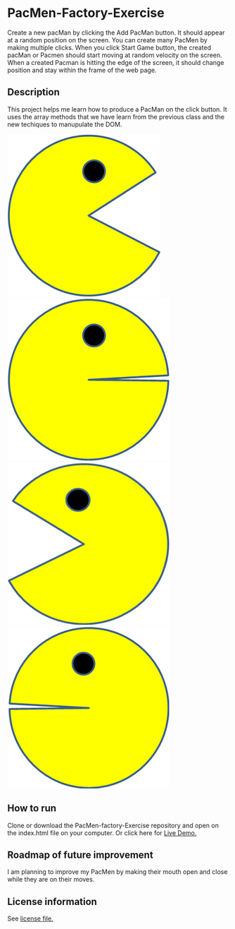 # PacMen-Factory-Exercise
Create a new pacMan by clicking the Add PacMan button. It should appear at a random position on the screen. You can create many PacMen by making multiple clicks. When you click Start Game button, the created pacMan or Pacmen should start moving at random velocity on the screen. When a created Pacman is hitting the edge of the screen, it should change position and stay within the frame of the web page. 

## Description
This project helps me learn how to produce a PacMan on the click button. It uses the array methods that we have learn from the previous class and the new techiques to manupulate the DOM.


![](images/PacMan1.png) ![](images/PacMan2.png)
![](images/PacMan3.png) ![](images/PacMan4.png)
## How to run
Clone or download the PacMen-factory-Exercise repository and open on the index.html file on your computer. Or click here for <a href="https://james623915.github.io/PacMen-Factory-Exercise">Live Demo.</a>
## Roadmap of future improvement
I am planning to improve my PacMen by making their mouth open and close while they are on their moves.
## License information
See <a href="https://github.com/James623915/PacMen-Factory-Exercise/blob/main/LICENSE">license file.</a> 
